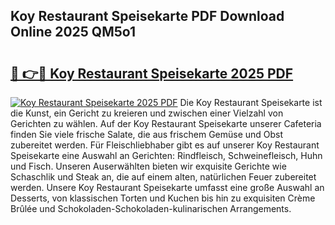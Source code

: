 ## Koy Restaurant Speisekarte PDF Download Online 2025 QM5o1

# <h2><a href="http://gc996b.nevu.top/?p=Koy+Restaurant+Speisekarte">🔗 👉🔴 Koy Restaurant Speisekarte 2025 PDF</a></h2>

[![Koy Restaurant Speisekarte 2025 PDF](https://i.imgur.com/dBaPXMq.png)](http://gc996b.nevu.top/?p=Koy+Restaurant+Speisekarte)
Die Koy Restaurant Speisekarte ist die Kunst, ein Gericht zu kreieren und zwischen einer Vielzahl von Gerichten zu wählen. Auf der Koy Restaurant Speisekarte unserer Cafeteria finden Sie viele frische Salate, die aus frischem Gemüse und Obst zubereitet werden. Für Fleischliebhaber gibt es auf unserer Koy Restaurant Speisekarte eine Auswahl an Gerichten: Rindfleisch, Schweinefleisch, Huhn und Fisch. Unseren Auserwählten bieten wir exquisite Gerichte wie Schaschlik und Steak an, die auf einem alten, natürlichen Feuer zubereitet werden. Unsere Koy Restaurant Speisekarte umfasst eine große Auswahl an Desserts, von klassischen Torten und Kuchen bis hin zu exquisiten Crème Brûlée und Schokoladen-Schokoladen-kulinarischen Arrangements.
